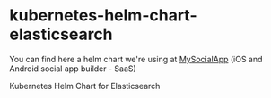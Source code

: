 # kubernetes-helm-chart-elasticsearch

You can find here a helm chart we're using at [MySocialApp](https://mysocialapp.io) (iOS and Android social app builder - SaaS)

Kubernetes Helm Chart for Elasticsearch
